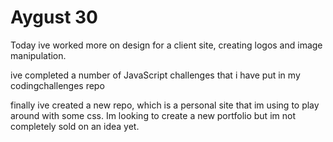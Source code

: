 # Aygust 30

Today ive worked more on design for a client site, creating logos and image manipulation.

ive completed a number of JavaScript challenges that i have put in my codingchallenges repo

finally ive created a new repo, which is a personal site that im using to play around with some css. Im looking to create a new portfolio but im not completely sold on an idea yet.


